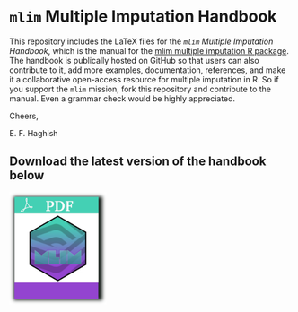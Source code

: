 `mlim` Multiple Imputation Handbook
===================================

This repository includes the LaTeX files for the _`mlim` Multiple Imputation Handbook_, which is the manual for the [mlim multiple imputation R package](https://github.com/haghish/mlim).
The handbook is publically hosted on GitHub so that users can also contribute to it, add more examples, documentation, references, and make it a collaborative 
open-access resource for multiple imputation in R. So if you support the `mlim` mission, fork this repository and contribute to the manual. Even a grammar check would be highly appreciated. 

Cheers,

E. F. Haghish


## Download the latest version of the handbook below

<a href="mlim_handbook.pdf"><img src='figures/handbook.png' align="left" height="200" /></a>

